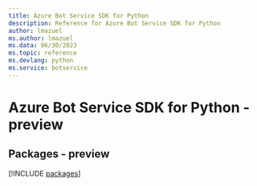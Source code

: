 ```yaml
---
title: Azure Bot Service SDK for Python
description: Reference for Azure Bot Service SDK for Python
author: lmazuel
ms.author: lmazuel
ms.data: 06/30/2023
ms.topic: reference
ms.devlang: python
ms.service: botservice
---
```

# Azure Bot Service SDK for Python - preview
## Packages - preview
[!INCLUDE [packages](bot-service-index.md)]